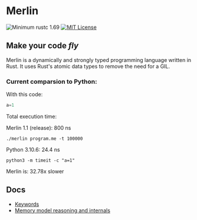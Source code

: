 # Merlin

![Minimum rustc 1.69](https://img.shields.io/badge/rustc-1.69-brightgreen)
[![MIT License](https://img.shields.io/badge/License-MIT-informational)](LICENSE)

<h2><strong>Make your code <i>fly</i></strong></h2>

Merlin is a dynamically and strongly typed programming language written in Rust. It uses Rust's atomic data types to remove the need for a GIL.

### Current comparsion to Python:

With this code:
```Python
a=1
```
Total execution time:

Merlin 1.1 (release): 800 ns

`./merlin program.me -t 100000`

Python 3.10.6: 24.4 ns 

`python3 -m timeit -c "a=1"`

Merlin is: 32.78x slower

## Docs
- [Keywords](docs/keywords.md)
- [Memory model reasoning and internals](docs/memory_model.md)